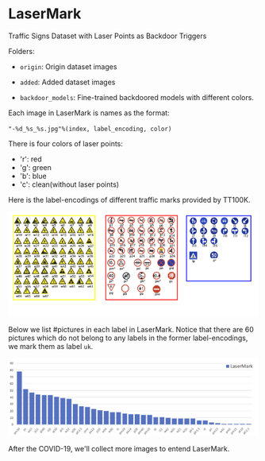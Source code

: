 # LaserMark
Traffic Signs Dataset with Laser Points as Backdoor Triggers

Folders:

- `origin`: Origin dataset images

- `added`: Added dataset images

- `backdoor_models`: Fine-trained backdoored models with different colors.

Each image in LaserMark is names as the format:

`"-%d_%s_%s.jpg"%(index, label_encoding, color)`

There is four colors of laser points:

- 'r': red
- 'g': green
- 'b': blue
- 'c': clean(without laser points)

Here is the label-encodings of different traffic marks provided by TT100K.

<img src="marks.png" alt="Label-encodings" title="Label-encodings in LaserMark">

Below we list #pictures in each label in LaserMark. Notice that there are 60 pictures which do not belong to any labels in the former label-encodings, we mark them as label `uk`.

<img src="statistic.png" alt="Statistic of #pictures in each label" title="Statistic of #pictures in each label">

After the COVID-19, we'll collect more images to entend LaserMark.